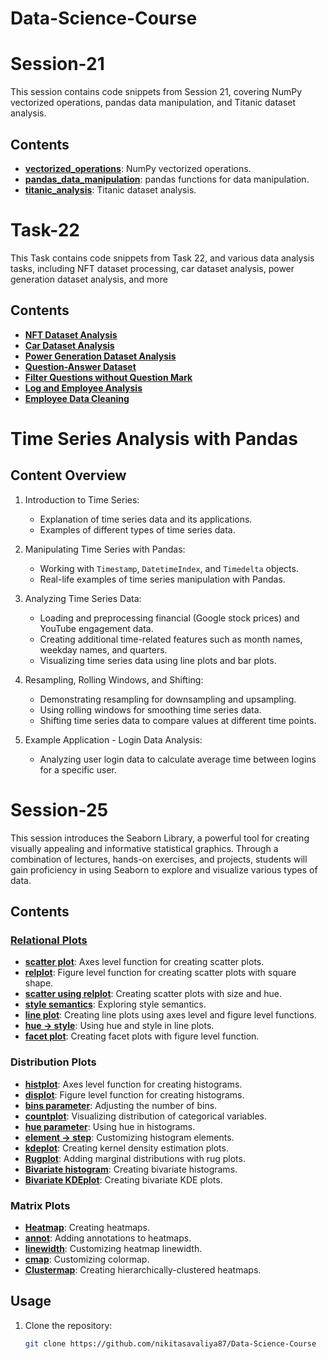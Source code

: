# Data-Science-Course

# Session-21

This session contains code snippets from Session 21, covering NumPy vectorized operations, pandas data manipulation, and Titanic dataset analysis.

## Contents

- **[vectorized_operations](session_22_pandas_strings.ipynb)**: NumPy vectorized operations.
- **[pandas_data_manipulation](session_22_pandas_strings.ipynb)**: pandas functions for data manipulation.
- **[titanic_analysis](session_22_pandas_strings.ipynb)**: Titanic dataset analysis.

   
# Task-22

This Task contains code snippets from Task 22, and various data analysis tasks, including NFT dataset processing, car dataset analysis, power generation dataset analysis, and more

## Contents

- **[NFT Dataset Analysis](task_22.ipynb)**
- **[Car Dataset Analysis](task_22.ipynb)**
- **[ Power Generation Dataset Analysis](task_22.ipynb)**
- **[ Question-Answer Dataset](task_22.ipynb)**
- **[ Filter Questions without Question Mark](task_22.ipynb)**
- **[Log and Employee Analysis](task_22.ipynb)**
- **[Employee Data Cleaning](task_22.ipynb)**

# Time Series Analysis with Pandas

## Content Overview

1. Introduction to Time Series:
   - Explanation of time series data and its applications.
   - Examples of different types of time series data.

2. Manipulating Time Series with Pandas:
   - Working with `Timestamp`, `DatetimeIndex`, and `Timedelta` objects.
   - Real-life examples of time series manipulation with Pandas.

3. Analyzing Time Series Data:
   - Loading and preprocessing financial (Google stock prices) and YouTube engagement data.
   - Creating additional time-related features such as month names, weekday names, and quarters.
   - Visualizing time series data using line plots and bar plots.

4. Resampling, Rolling Windows, and Shifting:
   - Demonstrating resampling for downsampling and upsampling.
   - Using rolling windows for smoothing time series data.
   - Shifting time series data to compare values at different time points.

5. Example Application - Login Data Analysis:
   - Analyzing user login data to calculate average time between logins for a specific user.


# Session-25

This session introduces the Seaborn Library, a powerful tool for creating visually appealing and informative statistical graphics. Through a combination of lectures, hands-on exercises, and projects, students will gain proficiency in using Seaborn to explore and visualize various types of data.

## Contents

### **[Relational Plots](#session_25_seaborn.ipynb)**
- **[scatter plot](#session_25_seaborn.ipynb)**: Axes level function for creating scatter plots.
- **[relplot](#session_25_seaborn.ipynb)**: Figure level function for creating scatter plots with square shape.
- **[scatter using relplot](#session_25_seaborn.ipynb)**: Creating scatter plots with size and hue.
- **[style semantics](#style-semantics)**: Exploring style semantics.
- **[line plot](#line-plot)**: Creating line plots using axes level and figure level functions.
- **[hue -> style](#hue-style)**: Using hue and style in line plots.
- **[facet plot](#facet-plot)**: Creating facet plots with figure level function.

### Distribution Plots
- **[histplot](#histplot)**: Axes level function for creating histograms.
- **[displot](#displot)**: Figure level function for creating histograms.
- **[bins parameter](#bins-parameter)**: Adjusting the number of bins.
- **[countplot](#countplot)**: Visualizing distribution of categorical variables.
- **[hue parameter](#hue-parameter)**: Using hue in histograms.
- **[element -> step](#element-step)**: Customizing histogram elements.
- **[kdeplot](#kdeplot)**: Creating kernel density estimation plots.
- **[Rugplot](#rugplot)**: Adding marginal distributions with rug plots.
- **[Bivariate histogram](#bivariate-histogram)**: Creating bivariate histograms.
- **[Bivariate KDEplot](#bivariate-kdeplot)**: Creating bivariate KDE plots.

### Matrix Plots
- **[Heatmap](#heatmap)**: Creating heatmaps.
- **[annot](#annot)**: Adding annotations to heatmaps.
- **[linewidth](#linewidth)**: Customizing heatmap linewidth.
- **[cmap](#cmap)**: Customizing colormap.
- **[Clustermap](#clustermap)**: Creating hierarchically-clustered heatmaps.


## Usage

1. Clone the repository:

   ```bash
   git clone https://github.com/nikitasavaliya87/Data-Science-Course
   

